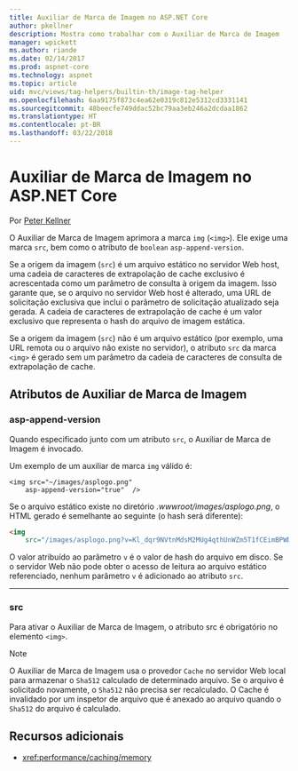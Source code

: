 ```yaml
---
title: Auxiliar de Marca de Imagem no ASP.NET Core
author: pkellner
description: Mostra como trabalhar com o Auxiliar de Marca de Imagem
manager: wpickett
ms.author: riande
ms.date: 02/14/2017
ms.prod: aspnet-core
ms.technology: aspnet
ms.topic: article
uid: mvc/views/tag-helpers/builtin-th/image-tag-helper
ms.openlocfilehash: 6aa9175f873c4ea62e0319c812e5312cd3331141
ms.sourcegitcommit: 48beecfe749ddac52bc79aa3eb246a2dcdaa1862
ms.translationtype: HT
ms.contentlocale: pt-BR
ms.lasthandoff: 03/22/2018
---
```

# <a name="image-tag-helper-in-aspnet-core"></a>Auxiliar de Marca de Imagem no ASP.NET Core

Por [Peter Kellner](http://peterkellner.net) 

O Auxiliar de Marca de Imagem aprimora a marca `img` (`<img>`). Ele exige uma marca `src`, bem como o atributo de `boolean` `asp-append-version`.

Se a origem da imagem (`src`) é um arquivo estático no servidor Web host, uma cadeia de caracteres de extrapolação de cache exclusivo é acrescentada como um parâmetro de consulta à origem da imagem. Isso garante que, se o arquivo no servidor Web host é alterado, uma URL de solicitação exclusiva que inclui o parâmetro de solicitação atualizado seja gerada. A cadeia de caracteres de extrapolação de cache é um valor exclusivo que representa o hash do arquivo de imagem estática.

Se a origem da imagem (`src`) não é um arquivo estático (por exemplo, uma URL remota ou o arquivo não existe no servidor), o atributo `src` da marca `<img>` é gerado sem um parâmetro da cadeia de caracteres de consulta de extrapolação de cache.

## <a name="image-tag-helper-attributes"></a>Atributos de Auxiliar de Marca de Imagem


### <a name="asp-append-version"></a>asp-append-version

Quando especificado junto com um atributo `src`, o Auxiliar de Marca de Imagem é invocado.

Um exemplo de um auxiliar de marca `img` válido é:

```cshtml
<img src="~/images/asplogo.png" 
    asp-append-version="true"  />
```

Se o arquivo estático existe no diretório *.wwwroot/images/asplogo.png*, o HTML gerado é semelhante ao seguinte (o hash será diferente):

```html
<img 
    src="/images/asplogo.png?v=Kl_dqr9NVtnMdsM2MUg4qthUnWZm5T1fCEimBPWDNgM"/>
```

O valor atribuído ao parâmetro `v` é o valor de hash do arquivo em disco. Se o servidor Web não pode obter o acesso de leitura ao arquivo estático referenciado, nenhum parâmetro `v` é adicionado ao atributo `src`.

- - -

### <a name="src"></a>src

Para ativar o Auxiliar de Marca de Imagem, o atributo src é obrigatório no elemento `<img>`. 

> [!NOTE]
> O Auxiliar de Marca de Imagem usa o provedor `Cache` no servidor Web local para armazenar o `Sha512` calculado de determinado arquivo. Se o arquivo é solicitado novamente, o `Sha512` não precisa ser recalculado. O Cache é invalidado por um inspetor de arquivo que é anexado ao arquivo quando o `Sha512` do arquivo é calculado.

## <a name="additional-resources"></a>Recursos adicionais

* <xref:performance/caching/memory>
